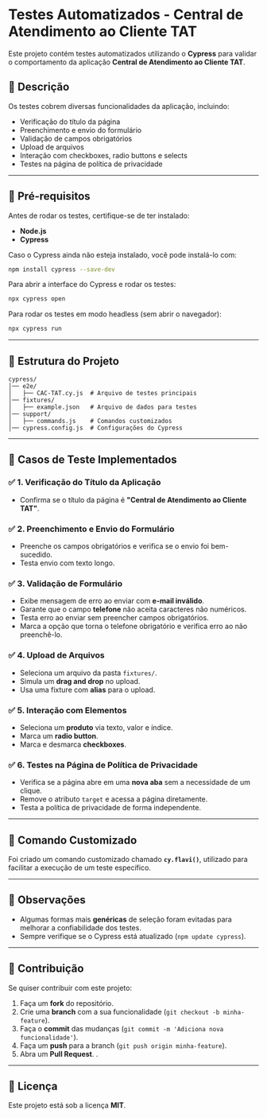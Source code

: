 # Testes Automatizados - Central de Atendimento ao Cliente TAT   

Este projeto contém testes automatizados utilizando o **Cypress** para validar o comportamento da aplicação **Central de Atendimento ao Cliente TAT**.

## 📌 **Descrição**  

Os testes cobrem diversas funcionalidades da aplicação, incluindo:
- Verificação do título da página  
- Preenchimento e envio do formulário  
- Validação de campos obrigatórios  
- Upload de arquivos  
- Interação com checkboxes, radio buttons e selects  
- Testes na página de política de privacidade  

---

## 🚀 **Pré-requisitos**  

Antes de rodar os testes, certifique-se de ter instalado:
- **Node.js**  
- **Cypress**  

Caso o Cypress ainda não esteja instalado, você pode instalá-lo com:  
```sh
npm install cypress --save-dev
```

Para abrir a interface do Cypress e rodar os testes:  
```sh
npx cypress open
```

Para rodar os testes em modo headless (sem abrir o navegador):  
```sh
npx cypress run
```

---

## 📂 **Estrutura do Projeto**  

```
cypress/
│── e2e/
│   ├── CAC-TAT.cy.js  # Arquivo de testes principais
│── fixtures/
│   ├── example.json   # Arquivo de dados para testes
│── support/
│   ├── commands.js    # Comandos customizados
│── cypress.config.js  # Configurações do Cypress
```

---

## 🧪 **Casos de Teste Implementados**  

### ✅ **1. Verificação do Título da Aplicação**
- Confirma se o título da página é **"Central de Atendimento ao Cliente TAT"**.  

### ✅ **2. Preenchimento e Envio do Formulário**
- Preenche os campos obrigatórios e verifica se o envio foi bem-sucedido.  
- Testa envio com texto longo.  

### ✅ **3. Validação de Formulário**
- Exibe mensagem de erro ao enviar com **e-mail inválido**.  
- Garante que o campo **telefone** não aceita caracteres não numéricos.  
- Testa erro ao enviar sem preencher campos obrigatórios.  
- Marca a opção que torna o telefone obrigatório e verifica erro ao não preenchê-lo.  

### ✅ **4. Upload de Arquivos**
- Seleciona um arquivo da pasta `fixtures/`.  
- Simula um **drag and drop** no upload.  
- Usa uma fixture com **alias** para o upload.  

### ✅ **5. Interação com Elementos**
- Seleciona um **produto** via texto, valor e índice.  
- Marca um **radio button**.  
- Marca e desmarca **checkboxes**.  

### ✅ **6. Testes na Página de Política de Privacidade**
- Verifica se a página abre em uma **nova aba** sem a necessidade de um clique.  
- Remove o atributo `target` e acessa a página diretamente.  
- Testa a política de privacidade de forma independente.  

---

## 🔧 **Comando Customizado**
Foi criado um comando customizado chamado **`cy.flavi()`**, utilizado para facilitar a execução de um teste específico.

---

## 📌 **Observações**
- Algumas formas mais **genéricas** de seleção foram evitadas para melhorar a confiabilidade dos testes.  
- Sempre verifique se o Cypress está atualizado (`npm update cypress`).  

---

## 📝 **Contribuição**
Se quiser contribuir com este projeto:
1. Faça um **fork** do repositório.  
2. Crie uma **branch** com a sua funcionalidade (`git checkout -b minha-feature`).  
3. Faça o **commit** das mudanças (`git commit -m 'Adiciona nova funcionalidade'`).  
4. Faça um **push** para a branch (`git push origin minha-feature`).  
5. Abra um **Pull Request**.  .

---

## 📜 **Licença**
Este projeto está sob a licença **MIT**.
